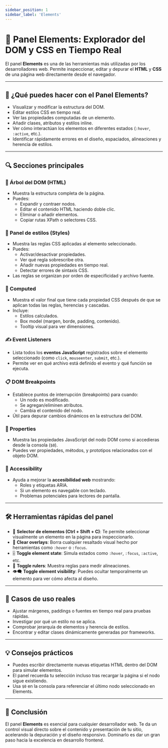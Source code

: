 ```yaml
---
sidebar_position: 1
sidebar_label: 'Elements'
---
```


# 🧱 Panel Elements: Explorador del DOM y CSS en Tiempo Real

El panel **Elements** es una de las herramientas más utilizadas por los desarrolladores web. Permite inspeccionar, editar y depurar el **HTML** y **CSS** de una página web directamente desde el navegador.

---

## 📄 ¿Qué puedes hacer con el Panel Elements?

- Visualizar y modificar la estructura del DOM.
- Editar estilos CSS en tiempo real.
- Ver las propiedades computadas de un elemento.
- Añadir clases, atributos y estilos inline.
- Ver cómo interactúan los elementos en diferentes estados (`:hover`, `:active`, etc.).
- Identificar rápidamente errores en el diseño, espaciados, alineaciones y herencia de estilos.

---

## 🔍 Secciones principales

### 🧩 Árbol del DOM (HTML)

- Muestra la estructura completa de la página.
- Puedes:
  - Expandir y contraer nodos.
  - Editar el contenido HTML haciendo doble clic.
  - Eliminar o añadir elementos.
  - Copiar rutas XPath o selectores CSS.

### 🎨 Panel de estilos (Styles)

- Muestra las reglas CSS aplicadas al elemento seleccionado.
- Puedes:
  - Activar/desactivar propiedades.
  - Ver qué regla sobrescribe otra.
  - Añadir nuevas propiedades en tiempo real.
  - Detectar errores de sintaxis CSS.
- Las reglas se organizan por orden de especificidad y archivo fuente.

### 📐 Computed

- Muestra el valor final que tiene cada propiedad CSS después de que se aplican todas las reglas, herencias y cascadas.
- Incluye:
  - Estilos calculados.
  - Box model (margen, borde, padding, contenido).
  - Tooltip visual para ver dimensiones.

### ✍️ Event Listeners

- Lista todos los **eventos JavaScript** registrados sobre el elemento seleccionado (como `click`, `mouseenter`, `submit`, etc.).
- Permite ver en qué archivo está definido el evento y qué función se ejecuta.

### 📋 DOM Breakpoints

- Establece puntos de interrupción (breakpoints) para cuando:
  - Un nodo es modificado.
  - Se agregan/eliminen atributos.
  - Cambia el contenido del nodo.
- Útil para depurar cambios dinámicos en la estructura del DOM.

### 🧱 Properties

- Muestra las propiedades JavaScript del nodo DOM como si accedieras desde la consola (`$0`).
- Puedes ver propiedades, métodos, y prototipos relacionados con el objeto DOM.

### 💠 Accessibility

- Ayuda a mejorar la **accesibilidad web** mostrando:
  - Roles y etiquetas ARIA.
  - Si un elemento es navegable con teclado.
  - Problemas potenciales para lectores de pantalla.

---

## 🛠️ Herramientas rápidas del panel

- 🧭 **Selector de elementos (Ctrl + Shift + C)**: Te permite seleccionar visualmente un elemento en la página para inspeccionarlo.
- 🧹 **Clear overlays**: Borra cualquier resaltado visual hecho por herramientas como `:hover` o `:focus`.
- 🎚️ **Toggle element state**: Simula estados como `:hover`, `:focus`, `:active`, etc.
- 📏 **Toggle rulers**: Muestra reglas para medir alineaciones.
- 👁️‍🗨️ **Toggle element visibility**: Puedes ocultar temporalmente un elemento para ver cómo afecta al diseño.

---

## 🧪 Casos de uso reales

- Ajustar márgenes, paddings o fuentes en tiempo real para pruebas rápidas.
- Investigar por qué un estilo no se aplica.
- Comprobar jerarquía de elementos y herencia de estilos.
- Encontrar y editar clases dinámicamente generadas por frameworks.

---

## 💡 Consejos prácticos

- Puedes escribir directamente nuevas etiquetas HTML dentro del DOM para simular elementos.
- El panel recuerda tu selección incluso tras recargar la página si el nodo sigue existiendo.
- Usa `$0` en la consola para referenciar el último nodo seleccionado en Elements.

---

## 📌 Conclusión

El panel **Elements** es esencial para cualquier desarrollador web. Te da un control visual directo sobre el contenido y presentación de tu sitio, acelerando la depuración y el diseño responsivo. Dominarlo es dar un gran paso hacia la excelencia en desarrollo frontend.
